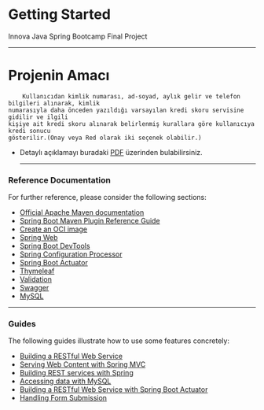 # Getting Started

Innova Java Spring Bootcamp Final Project


------

# Projenin Amacı

        Kullanıcıdan kimlik numarası, ad-soyad, aylık gelir ve telefon bilgileri alınarak, kimlik
    numarasıyla daha önceden yazıldığı varsayılan kredi skoru servisine gidilir ve ilgili
    kişiye ait kredi skoru alınarak belirlenmiş kurallara göre kullanıcıya kredi sonucu
    gösterilir.(Onay veya Red olarak iki seçenek olabilir.)

- Detaylı açıklamayı buradaki
   <a href="https://github.com/hsyncyln/BankTemplate/blob/master/Innova%20-%20Patika%20Java%20Spring%20Bootcamp%20Final%20Project.pptx">PDF</a> 
   üzerinden bulabilirsiniz.
  
  ----------

### Reference Documentation

For further reference, please consider the following sections:

* [Official Apache Maven documentation](https://maven.apache.org/guides/index.html)
* [Spring Boot Maven Plugin Reference Guide](https://docs.spring.io/spring-boot/docs/2.6.3/maven-plugin/reference/html/)
* [Create an OCI image](https://docs.spring.io/spring-boot/docs/2.6.3/maven-plugin/reference/html/#build-image)
* [Spring Web](https://docs.spring.io/spring-boot/docs/2.6.3/reference/htmlsingle/#boot-features-developing-web-applications)
* [Spring Boot DevTools](https://docs.spring.io/spring-boot/docs/2.6.3/reference/htmlsingle/#using-boot-devtools)
* [Spring Configuration Processor](https://docs.spring.io/spring-boot/docs/2.6.3/reference/htmlsingle/#configuration-metadata-annotation-processor)
* [Spring Boot Actuator](https://docs.spring.io/spring-boot/docs/2.6.3/reference/htmlsingle/#production-ready)
* [Thymeleaf](https://docs.spring.io/spring-boot/docs/2.6.3/reference/htmlsingle/#boot-features-spring-mvc-template-engines)
* [Validation](https://docs.spring.io/spring-boot/docs/2.6.3/reference/htmlsingle/#boot-features-validation)
* [Swagger](https://springdoc.org/)
* [MySQL](https://dev.mysql.com/doc/)
-----

### Guides

The following guides illustrate how to use some features concretely:

* [Building a RESTful Web Service](https://spring.io/guides/gs/rest-service/)
* [Serving Web Content with Spring MVC](https://spring.io/guides/gs/serving-web-content/)
* [Building REST services with Spring](https://spring.io/guides/tutorials/bookmarks/)
* [Accessing data with MySQL](https://spring.io/guides/gs/accessing-data-mysql/)
* [Building a RESTful Web Service with Spring Boot Actuator](https://spring.io/guides/gs/actuator-service/)
* [Handling Form Submission](https://spring.io/guides/gs/handling-form-submission/)

